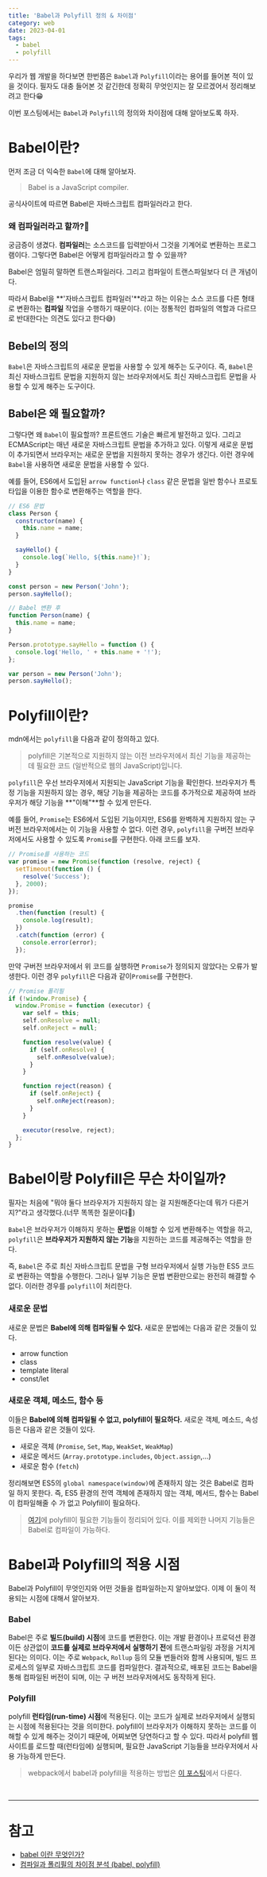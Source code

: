 ```yaml
---
title: 'Babel과 Polyfill 정의 & 차이점'
category: web
date: 2023-04-01
tags:
  - babel
  - polyfill
---
```


우리가 웹 개발을 하다보면 한번쯤은 `Babel`과 `Polyfill`이라는 용어를 들어본 적이 있을 것이다. 필자도 대충 들어본 것 같긴한데 정확히 무엇인지는 잘 모르겠어서 정리해보려고 한다😁

이번 포스팅에서는 `Babel`과 `Polyfill`의 정의와 차이점에 대해 알아보도록 하자.

# Babel이란?

먼저 조금 더 익숙한 `Babel`에 대해 알아보자.

> Babel is a JavaScript compiler.

공식사이트에 따르면 Babel은 자바스크립트 컴파일러라고 한다.

### 왜 컴파일러라고 할까?🤔

궁금증이 생겼다. **컴파일러**는 소스코드를 입력받아서 그것을 기계어로 변환하는 프로그램이다. 그렇다면 Babel은 어떻게 컴파일러라고 할 수 있을까?

Babel은 엄밀히 말하면 트랜스파일러다. 그리고 컴파일이 트랜스파일보다 더 큰 개념이다.

따라서 Babel을 **'자바스크립트 컴파일러'**라고 하는 이유는 소스 코드를 다른 형태로 변환하는 **컴파일** 작업을 수행하기 때문이다. (이는 정통적인 컴파일의 역할과 다르므로 반대한다는 의견도 있다고 한다😅)

## Bebel의 정의

`Babel`은 자바스크립트의 새로운 문법을 사용할 수 있게 해주는 도구이다. 즉, `Babel`은 최신 자바스크립트 문법을 지원하지 않는 브라우저에서도 최신 자바스크립트 문법을 사용할 수 있게 해주는 도구이다.

## Babel은 왜 필요할까?

그렇다면 왜 `Babel`이 필요할까? 프론트엔드 기술은 빠르게 발전하고 있다. 그리고 ECMAScript는 매년 새로운 자바스크립트 문법을 추가하고 있다. 이렇게 새로운 문법이 추가되면서 브라우저는 새로운 문법을 지원하지 못하는 경우가 생긴다. 이런 경우에 `Babel`을 사용하면 새로운 문법을 사용할 수 있다.

예를 들어, ES6에서 도입된 `arrow function`나 `class` 같은 문법을 일반 함수나 프로토 타입을 이용한 함수로 변환해주는 역할을 한다.

```js
// ES6 문법
class Person {
  constructor(name) {
    this.name = name;
  }

  sayHello() {
    console.log(`Hello, ${this.name}!`);
  }
}

const person = new Person('John');
person.sayHello();
```

```js
// Babel 변환 후
function Person(name) {
  this.name = name;
}

Person.prototype.sayHello = function () {
  console.log('Hello, ' + this.name + '!');
};

var person = new Person('John');
person.sayHello();
```

# Polyfill이란?

mdn에서는 `polyfill`을 다음과 같이 정의하고 있다.

> polyfill은 기본적으로 지원하지 않는 이전 브라우저에서 최신 기능을 제공하는 데 필요한 코드 (일반적으로 웹의 JavaScript)입니다.

`polyfill`은 우선 브라우저에서 지원되는 JavaScript 기능을 확인한다. 브라우저가 특정 기능을 지원하지 않는 경우, 해당 기능을 제공하는 코드를 추가적으로 제공하여 브라우저가 해당 기능을 **"이해"**할 수 있게 만든다.

예를 들어, `Promise`는 ES6에서 도입된 기능이지만, ES6를 완벽하게 지원하지 않는 구버전 브라우저에서는 이 기능을 사용할 수 없다. 이런 경우, `polyfill`을 구버전 브라우저에서도 사용할 수 있도록 `Promise`를 구현한다. 아래 코드를 보자.

```js
// Promise를 사용하는 코드
var promise = new Promise(function (resolve, reject) {
  setTimeout(function () {
    resolve('Success');
  }, 2000);
});

promise
  .then(function (result) {
    console.log(result);
  })
  .catch(function (error) {
    console.error(error);
  });
```

만약 구버전 브라우저에서 위 코드를 실행하면 `Promise`가 정의되지 않았다는 오류가 발생한다. 이런 경우 `polyfill`은 다음과 같이`Promise`를 구현한다.

```js
// Promise 폴리필
if (!window.Promise) {
  window.Promise = function (executor) {
    var self = this;
    self.onResolve = null;
    self.onReject = null;

    function resolve(value) {
      if (self.onResolve) {
        self.onResolve(value);
      }
    }

    function reject(reason) {
      if (self.onReject) {
        self.onReject(reason);
      }
    }

    executor(resolve, reject);
  };
}
```

# Babel이랑 Polyfill은 무슨 차이일까?

필자는 처음에 "뭐야 둘다 브라우저가 지원하지 않는 걸 지원해준다는데 뭐가 다른거지?"라고 생각했다.(너무 똑똑한 질문이다🥲)

`Babel`은 브라우저가 이해하지 못하는 **문법**을 이해할 수 있게 변환해주는 역할을 하고, `polyfill`은 **브라우저가 지원하지 않는 기능**을 지원하는 코드를 제공해주는 역할을 한다.

즉, `Babel`은 주로 최신 자바스크립트 문법을 구형 브라우저에서 실행 가능한 ES5 코드로 변환하는 역할을 수행한다. 그러나 일부 기능은 문법 변환만으로는 완전히 해결할 수 없다. 이러한 경우를 `polyfill`이 처리한다.

### 새로운 문법

새로운 문법은 **Babel에 의해 컴파일될 수 있다.** 새로운 문법에는 다음과 같은 것들이 있다.

- arrow function
- class
- template literal
- const/let

### 새로운 객체, 메소드, 함수 등

이들은 **Babel에 의해 컴파일될 수 없고, polyfill이 필요하다.** 새로운 객체, 메소드, 속성 등은 다음과 같은 것들이 있다.

- 새로운 객체 (`Promise`, `Set`, `Map`, `WeakSet`, `WeakMap`)
- 새로운 메서드 (`Array.prototype.includes`, `Object.assign`,...)
- 새로운 함수 (`fetch`)

정리해보면 ES5의 `global namespace(window)`에 존재하지 않는 것은 Babel로 컴파일 하지 못한다. 즉, ES5 환경의 전역 객체에 존재하지 않는 객체, 메서드, 함수는 Babel이 컴파일해줄 수 가 없고 Polyfill이 필요하다.

> [여기](https://github.com/zloirock/core-js#features)에 polyfill이 필요한 기능들이 정리되어 있다. 이를 제외한 나머지 기능들은 Babel로 컴파일이 가능하다.

# Babel과 Polyfill의 적용 시점

Babel과 Polyfill이 무엇인지와 어떤 것들을 컴파일하는지 알아보았다. 이제 이 둘이 적용되는 시점에 대해서 알아보자.

### Babel

Babel은 주로 **빌드(build) 시점**에 코드를 변환한다. 이는 개발 환경이나 프로덕션 환경이든 상관없이 **코드를 실제로 브라우저에서 실행하기 전**에 트랜스파일링 과정을 거치게 된다는 의미다. 이는 주로 `Webpack`, `Rollup` 등의 모듈 번들러와 함께 사용되며, 빌드 프로세스의 일부로 자바스크립트 코드를 컴파일한다. 결과적으로, 배포된 코드는 Babel을 통해 컴파일된 버전이 되며, 이는 구 버전 브라우저에서도 동작하게 된다.

### Polyfill

polyfill **런타임(run-time) 시점**에 적용된다. 이는 코드가 실제로 브라우저에서 실행되는 시점에 적용된다는 것을 의미한다. polyfill이 브라우저가 이해하지 못하는 코드를 이해할 수 있게 해주는 것이기 때문에, 어찌보면 당연하다고 할 수 있다. 따라서 polyfill 웹사이트를 로드할 때(런타임에) 실행되며, 필요한 JavaScript 기능들을 브라우저에서 사용 가능하게 만든다.

> webpack에서 babel과 polyfill을 적용하는 방법은 [이 포스팅]()에서 다룬다.

<br />

---

# 참고

- [babel 이란 무엇인가?](https://bravenamme.github.io/2020/02/12/what-is-babel/)
- [컴파일과 폴리필의 차이점 분석 (babel, polyfill)
  ](https://happysisyphe.tistory.com/49)

